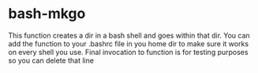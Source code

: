 # bash-mkgo
This function creates a dir in a bash shell and goes within that dir.
You can add the function to your .bashrc file in you home dir to make sure it works on every shell you use.
Final invocation to function is for testing purposes so you can delete that line
